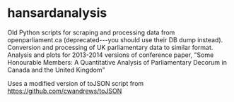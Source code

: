 hansardanalysis
===============

Old Python scripts for scraping and processing data from openparliament.ca (deprecated---you should use their DB dump instead).
Conversion and processing of UK parliamentary data to similar format.
Analysis and plots for 2013-2014 versions of conference paper, "Some Honourable Members: A Quantitative Analysis of Parliamentary Decorum in Canada and the United Kingdom"

Uses a modified version of toJSON script from https://github.com/cwandrews/toJSON
